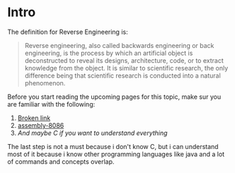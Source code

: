 # Intro

The definition for Reverse Engineering is:

> Reverse engineering, also called backwards engineering or back engineering, is the process by which an artificial object is deconstructed to reveal its designs, architecture, code, or to extract knowledge from the object. It is similar to scientific research, the only difference being that scientific research is conducted into a natural phenomenon.

Before you start reading the upcoming pages for this topic, make sur you are familiar with the following:

1. [Broken link](broken-reference "mention")
2. [assembly-8086](../programming/assembly/assembly-8086/ "mention")
3. _And maybe C if you want to understand everything_

The last step is not a must because i don't know C, but i can understand most of it because i know other programming languages like java and a lot of commands and concepts overlap.
